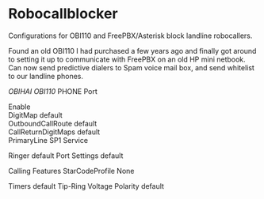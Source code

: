 # Robocallblocker
Configurations for OBI110 and FreePBX/Asterisk block landline robocallers.
 
Found an old OBI110 I had purchased a few years ago and finally got around to setting it up to communicate with FreePBX on an old HP mini netbook.  Can now send predictive dialers to Spam voice mail box, and send whitelist to our landline phones.

*OBIHAI OBI110*
PHONE Port

Enable			
DigitMap	          default		
OutboundCallRoute	  default		
CallReturnDigitMaps	default		
PrimaryLine	        SP1 Service
		
Ringer              default
Port Settings       default

Calling Features
StarCodeProfile     None

Timers              default
Tip-Ring Voltage Polarity default


